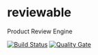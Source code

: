 # reviewable
Product Review Engine

[![Build Status](http://ec2-34-215-128-136.us-west-2.compute.amazonaws.com:8080/jenkins/buildStatus/icon?job=reviewable/master)](http://ec2-34-215-128-136.us-west-2.compute.amazonaws.com:8080/jenkins/job/reviewable/job/master/)
[![Quality Gate](http://ec2-34-215-128-136.us-west-2.compute.amazonaws.com:9000/sonar/api/badges/gate?key=com.craft.reviewable%3AReviewable)](http://ec2-34-215-128-136.us-west-2.compute.amazonaws.com:9000/sonar/dashboard/index/com.craft.reviewable%3AReviewable)
